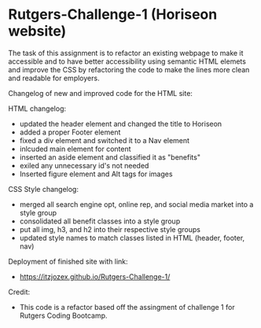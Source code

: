 # Rutgers-Challenge-1 (Horiseon website)

The task of this assignment is to refactor an existing webpage to make it accessible and to have better accessibility using semantic HTML elemets and improve the CSS by refactoring the code to make the lines more clean and readable for employers.

Changelog of new and improved code for the HTML site:

HTML changelog:
- updated the header element and changed the title to Horiseon
- added a proper Footer element 
- fixed a div element and switched it to a Nav element 
- inlcuded main element for content 
- inserted an aside element and classified it as "benefits"
- exiled any unnecessary id's not needed
- Inserted figure element and Alt tags for images 

CSS Style changelog:
- merged all search engine opt, online rep, and social media market into a style group
- consolidated all benefit classes into a style group
- put all img, h3, and h2 into their respective style groups
- updated style names to match classes listed in HTML (header, footer, nav) 

Deployment of finished site with link:
- https://itzjozex.github.io/Rutgers-Challenge-1/

Credit:
- This code is a refactor based off the assingment of challenge 1 for Rutgers Coding Bootcamp.

